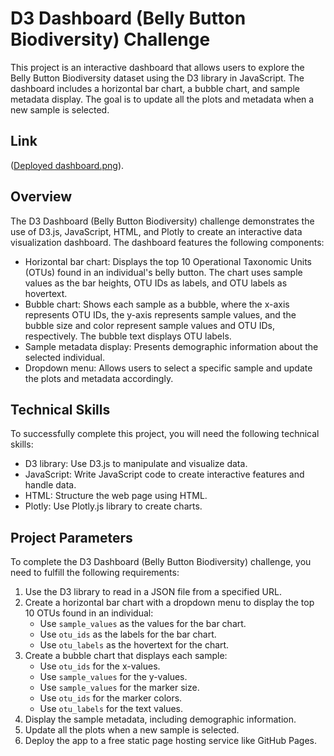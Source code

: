 # D3 Dashboard (Belly Button Biodiversity) Challenge

This project is an interactive dashboard that allows users to explore the Belly Button Biodiversity dataset using the D3 library in JavaScript. The dashboard includes a horizontal bar chart, a bubble chart, and sample metadata display. The goal is to update all the plots and metadata when a new sample is selected.

## Link

([Deployed dashboard.png](https://github.com/Younes1120/belly-button-challenge/blob/main/Deployed%20dashboard.png)).

## Overview

The D3 Dashboard (Belly Button Biodiversity) challenge demonstrates the use of D3.js, JavaScript, HTML, and Plotly to create an interactive data visualization dashboard. The dashboard features the following components:

- Horizontal bar chart: Displays the top 10 Operational Taxonomic Units (OTUs) found in an individual's belly button. The chart uses sample values as the bar heights, OTU IDs as labels, and OTU labels as hovertext.
- Bubble chart: Shows each sample as a bubble, where the x-axis represents OTU IDs, the y-axis represents sample values, and the bubble size and color represent sample values and OTU IDs, respectively. The bubble text displays OTU labels.
- Sample metadata display: Presents demographic information about the selected individual.
- Dropdown menu: Allows users to select a specific sample and update the plots and metadata accordingly.

## Technical Skills

To successfully complete this project, you will need the following technical skills:

- D3 library: Use D3.js to manipulate and visualize data.
- JavaScript: Write JavaScript code to create interactive features and handle data.
- HTML: Structure the web page using HTML.
- Plotly: Use Plotly.js library to create charts.

## Project Parameters

To complete the D3 Dashboard (Belly Button Biodiversity) challenge, you need to fulfill the following requirements:

1. Use the D3 library to read in a JSON file from a specified URL.
2. Create a horizontal bar chart with a dropdown menu to display the top 10 OTUs found in an individual:
   - Use `sample_values` as the values for the bar chart.
   - Use `otu_ids` as the labels for the bar chart.
   - Use `otu_labels` as the hovertext for the chart.
3. Create a bubble chart that displays each sample:
   - Use `otu_ids` for the x-values.
   - Use `sample_values` for the y-values.
   - Use `sample_values` for the marker size.
   - Use `otu_ids` for the marker colors.
   - Use `otu_labels` for the text values.
4. Display the sample metadata, including demographic information.
5. Update all the plots when a new sample is selected.
6. Deploy the app to a free static page hosting service like GitHub Pages.




